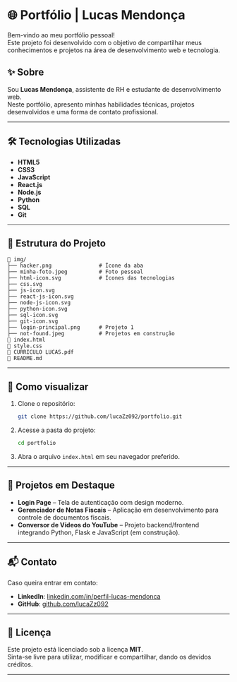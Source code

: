 
# 🌐 Portfólio | Lucas Mendonça

Bem-vindo ao meu portfólio pessoal!  
Este projeto foi desenvolvido com o objetivo de compartilhar meus conhecimentos e projetos na área de desenvolvimento web e tecnologia.

## ✨ Sobre

Sou **Lucas Mendonça**, assistente de RH e estudante de desenvolvimento web.  
Neste portfólio, apresento minhas habilidades técnicas, projetos desenvolvidos e uma forma de contato profissional.

---

## 🛠️ Tecnologias Utilizadas

- **HTML5**
- **CSS3**
- **JavaScript**
- **React.js**
- **Node.js**
- **Python**
- **SQL**
- **Git**

---

## 📁 Estrutura do Projeto

```
📁 img/
├── hacker.png               # Ícone da aba
├── minha-foto.jpeg          # Foto pessoal
├── html-icon.svg            # Ícones das tecnologias
├── css.svg
├── js-icon.svg
├── react-js-icon.svg
├── node-js-icon.svg
├── python-icon.svg
├── sql-icon.svg
├── git-icon.svg
├── login-principal.png      # Projeto 1
├── not-found.jpeg           # Projetos em construção
📄 index.html
📄 style.css
📄 CURRICULO LUCAS.pdf
📄 README.md
```

---

## 🧪 Como visualizar

1. Clone o repositório:
   ```bash
   git clone https://github.com/lucaZz092/portfolio.git
   ```

2. Acesse a pasta do projeto:
   ```bash
   cd portfolio
   ```

3. Abra o arquivo `index.html` em seu navegador preferido.

---

## 📸 Projetos em Destaque

- **Login Page** – Tela de autenticação com design moderno.
- **Gerenciador de Notas Fiscais** – Aplicação em desenvolvimento para controle de documentos fiscais.
- **Conversor de Vídeos do YouTube** – Projeto backend/frontend integrando Python, Flask e JavaScript (em construção).

---

## 📬 Contato

Caso queira entrar em contato:

- **LinkedIn**: [linkedin.com/in/perfil-lucas-mendonca](https://linkedin.com/in/perfil-lucas-mendonca)
- **GitHub**: [github.com/lucaZz092](https://github.com/lucaZz092)

---

## 📄 Licença

Este projeto está licenciado sob a licença **MIT**.  
Sinta-se livre para utilizar, modificar e compartilhar, dando os devidos créditos.

---
